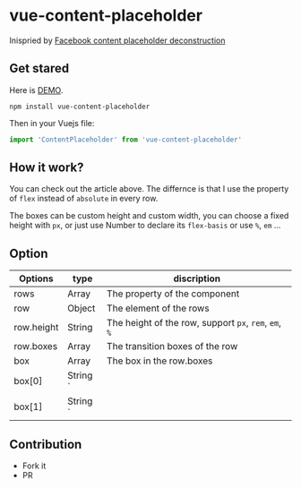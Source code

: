 # vue-content-placeholder

Inispried by [Facebook content placeholder deconstruction](http://cloudcannon.com/deconstructions/2014/11/15/facebook-content-placeholder-deconstruction.html)

## Get stared

Here is [DEMO](https://stevenyuysy.github.io/vue-content-placeholder/).

```
npm install vue-content-placeholder
```

Then in your Vuejs file:

```JavaScript
import 'ContentPlaceholder' from 'vue-content-placeholder'
```

## How it work?

You can check out the article above. The differnce is that I use the property of `flex` instead of `absolute` in every row.

The boxes can be custom height and custom width, you can choose a fixed height with `px`, or just use Number to declare its `flex-basis` or use `%`, `em` ...

## Option


| Options | type | discription|
| -- | -- | -- |
| rows | Array  | The property of the component |
| row  | Object | The element of the rows |
| row.height | String | The height of the row, support `px`, `rem`, `em`, `%` |
| row.boxes | Array | The transition boxes of the row |
| box | Array | The box in the row.boxes |
| box[0] | String `||` Number | To declare the width of the left gutter |
| box[1] | String `||` Number | To declare the width of the box |


## Contribution

- Fork it
- PR